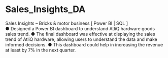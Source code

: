 # Sales_Insights_DA
Sales Insights – Bricks & motor business [ Power BI | SQL ]                                                                                                   
●	Designed a Power BI dashboard to understand AtliQ hardware goods sales trend.
●	The final dashboard was effective at displaying the sales trend of AtliQ hardware, allowing users to understand the data and make informed decisions.
●	This dashboard could help in increasing the revenue at least by 7% in the next quarter.
